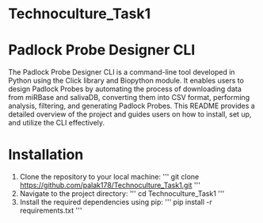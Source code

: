 # Technoculture_Task1
# Padlock Probe Designer CLI
The Padlock Probe Designer CLI is a command-line tool developed in Python using the Click library and Biopython module. It enables users to design Padlock Probes by automating the process of downloading data from miRBase and salivaDB, converting them into CSV format, performing analysis, filtering, and generating Padlock Probes. This README provides a detailed overview of the project and guides users on how to install, set up, and utilize the CLI effectively.

# Installation
1. Clone the repository to your local machine:
''' 
git clone https://github.com/palak178/Technoculture_Task1.git 
'''
2. Navigate to the project directory:
''' 
cd Technoculture_Task1
'''
3. Install the required dependencies using pip:
'''
pip install -r requirements.txt
'''
